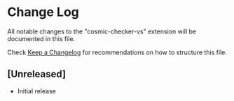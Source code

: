 # Change Log

All notable changes to the "cosmic-checker-vs" extension will be documented in this file.

Check [Keep a Changelog](http://keepachangelog.com/) for recommendations on how to structure this file.

## [Unreleased]

- Initial release